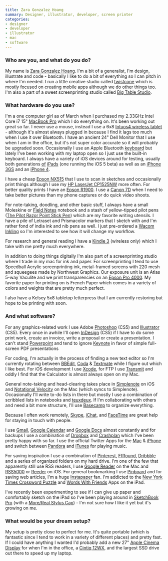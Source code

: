 ```yaml
---
title: Zara Gonzalez Hoang
summary: Designer, illustrator, developer, screen printer
categories:
- designer
- developer
- illustrator
- mac
- software
---
```


### Who are you, and what do you do?

My name is [Zara Gonzalez Hoang](http://zarprey.com "Zara's website."). I'm a bit of a generalist, I'm design, illustrate and code - basically I like to do a bit of everything so I can pitch in where I'm needed. I run a little creative studio called [twistcone](http://twistcone.com "Zara's studio.") which is mostly focused on creating mobile apps although we do other things too. I'm also a part of a sweet screenprinting studio called [Big Table Studio](http://bigtablestudio.com "A screen printing studio.").

### What hardware do you use?

I'm a one computer girl as of March when I purchased my 2.33GHz Intel Core i7 15" [MacBook Pro][macbook-pro] which I do everything on. It's been working out great so far. I never use a mouse, instead I use a 6x8 [Intuos4 wireless tablet][intuos] - although it's almost always plugged in because I find it lags too much when I use it over Bluetooth. I have an ancient 24" Dell Monitor that I use when I am in the office, but it's not super color accurate so it will probably be upgraded soon. Occasionally I use an Apple Bluetooth [keyboard][] but lately I've been working with my laptop open so I just use the built-in keyboard. I always have a variety of iOS devices around for testing, usually both generations [of][ipad] [iPads][ipad-2] (one running the iOS 5 beta) as well as an [iPhone 3GS][iphone-3gs] and an [iPhone 4][iphone-4].

I have a cheap [Epson NX515][stylus-nx515] that I use to scan in sketches and occasionally print things although I use my [HP LaserJet CP1525NW][laserjet-pro-cp1525nw] more often. For better quality prints I have an [Epson R1900][stylus-photo-r1900]. I use a [Canon 7D][eos-7d] when I need to take better pictures than my phone captures or do quick video shoots.

For note-taking, doodling, and other basic stuff, I always have a small Moleskine or [Field Notes][field-notes] notebook and a stash of yellow-tipped pilot pens ([The Pilot Razor Point Stick Pen][razor-point]) which are my favorite writing utensils. I have a pile of Letraset and Prismacolor markers that I sketch with and I'm rather fond of india ink and nib pens as well. I just pre-ordered a [Wacom Inkling][inkling] so I'm interested to see how it will change my workflow.

For research and general reading I have a [Kindle 3][kindle] (wireless only) which I take with me pretty much everywhere.

In addition to doing things digitally I'm also part of a screenprinting studio where I trade in my mac for ink and paper. For screenprinting I tend to use Speedball Acrylic screenprinting ink, metal-framed screens with 220 mesh and squeegees made by Northwest Graphics. Our exposure unit is an Atlas 5-way Vaculite and we print transparencies on an [Epson Pro 4000][stylus-pro-4000]. My favorite paper for printing on is French Paper which comes in a variety of colors and weights that are pretty much perfect.

I also have a Kelsey 5x8 tabletop letterpress that I am currently restoring but hope to be printing with soon.

### And what software?

For any graphics-related work I use Adobe [Photoshop][] (CS5) and [Illustrator][] (CS5). Every once in awhile I'll open [InDesign][] (CS5) if I have to do some print work, create an invoice, write a proposal or create a presentation. I can't stand [Powerpoint][] and tend to ignore [Keynote][] in favor of simple full-screen PDF presentations

For coding, I'm actually in the process of finding a new text editor so I'm currently rotating between [BBEdit][], [Coda][] & [Textmate][] while I figure out which I like best. For iOS development I use [Xcode][], for FTP I use [Transmit][] and oddly I find that the Calculator is almost always open on my Mac.

General note-taking and head-clearing takes place in [Simplenote][simplenote-ios] on iOS and [Notational Velocity][notational-velocity] on the Mac (which syncs to Simplenote). Occasionally I'll write to-do lists in there but mostly I use a combination of scribbled lists in notebooks and [teuxdeux][]. If I'm collaborating with others and need a bit more structure, I'll use [Basecamp][] to organize everything.

Because I often work remotely, [Skype][], [iChat][], and [FaceTime][] are great help for staying in touch with people.

I use [Gmail][], [Google Calendar][google-calendar] and [Google Docs][google-docs] almost constantly and for backups I use a combination of [Dropbox][] and [Crashplan][] which I've been pretty happy with so far. I use the official Twitter Apps for the [Mac][twitter-mac] & [iPhone][twitter-ios] and switch between [Pandora][] and [iTunes][] for playing music.

For saving inspiration I use a combination of [Pinterest][], [Ffffound][], [Dribbble][] and a series of organized folders on my hard drive. I'm one of the few that apparently still use RSS readers, I use [Google Reader][google-reader] on the Mac and [RSS5000][rss5000-ios] or [Reeder][reeder-ios] on iOS. For general bookmarking I use [Pinboard][] and for saving web articles, I'm a huge [Instapaper][] fan. I'm addicted to the [New York Times Crossword Puzzle][nytimes-crosswords-ios] and [Words With Friends][words-with-friends-ios] Apps on the iPad.

I've recently been experimenting to see if I can give up paper and comfortably sketch on the iPad so I've been playing around in [SketchBook Pro][sketchbook-pro-ios] (with a [More/Real Stylus Cap][more-real]) - I'm not sure how I like it yet but it's growing on me.

### What would be your dream setup?

My setup is pretty close to perfect for me. It's quite portable (which is fantastic since I tend to work in a variety of different places) and pretty fast. If I could have anything I wanted I'd probably add a new 27" [Apple Cinema Display][cinema-display] for when I'm in the office, a [Cintiq 12WX][cintiq], and the largest SSD drive out there to speed up my laptop.

[cinema-display]: https://en.wikipedia.org/wiki/Apple_Cinema_Display "An LCD display."
[cintiq]: https://www.wacom.com/en/us/cintiq "A computer screen you can draw on."
[eos-7d]: https://www.usa.canon.com/cusa/consumer/products/cameras/slr_cameras/eos_7d "An 18 megapixel digital SLR."
[field-notes]: https://fieldnotesbrand.com/ "A brand of notebooks."
[inkling]: https://www.wacom.com/en/us/creative/inkling "A digital pen."
[intuos]: https://www.wacom.com/en-us/products/pen-tablets/intuos "A pen tablet."
[ipad-2]: https://www.apple.com/ipad/ "A tablet device."
[ipad]: https://www.apple.com/ipad/ "A tablet device."
[iphone-3gs]: https://en.wikipedia.org/wiki/IPhone_3GS "A 3 megapixel smartphone."
[iphone-4]: https://en.wikipedia.org/wiki/IPhone_4 "A smartphone."
[keyboard]: https://www.apple.com/keyboard/ "The keyboard."
[kindle]: https://www.amazon.com/Kindle-Ereader-ebook-reader/dp/B007HCCNJU "A digital book reader."
[laserjet-pro-cp1525nw]: https://www.amazon.com/HP-LaserJet-CP1525nw-Printer-CE875A/dp/B0044XSNHG "A colour printer."
[macbook-pro]: https://www.apple.com/macbook-pro/ "A laptop."
[more-real]: http://more-real.com/ "A touch screen stylus that goes on top of a pen."
[razor-point]: https://www.amazon.com/Pilot-Razor-Point-Marker-Stick/dp/B00006IFJN "A pen."
[stylus-nx515]: https://www.amazon.com/Epson-Stylus-Inkjet-Printer-C11CA48231/dp/B0026KXR1Q "An all-in-one printer."
[stylus-photo-r1900]: https://www.amazon.com/Epson-Stylus-Format-Printer-C11C698201/dp/B0011G47PQ "An ink jet printer."
[stylus-pro-4000]: https://www.amazon.com/Epson-Stylus-4000-Inkjet-Printer/dp/B0000YWRIY "A big printer."
[basecamp]: https://basecamp.com/ "Web-based project management."
[bbedit]: http://www.barebones.com/products/bbedit/ "A text editor for the Mac."
[coda]: https://panic.com/coda/ "A single-window HTML/web tool for the Mac."
[crashplan]: https://www.crashplan.com/en-us/ "An online backup service."
[dribbble]: https://dribbble.com/ "A web community for sharing screenshots of your work."
[dropbox]: https://www.dropbox.com/ "Online syncing and storage."
[facetime]: https://en.wikipedia.org/wiki/FaceTime "Mac and iOS software for easy video chatting."
[ffffound]: http://ffffound.com "An image bookmarking service."
[gmail]: https://mail.google.com/mail/ "Web-based email."
[google-calendar]: https://en.wikipedia.org/wiki/Google_Calendar "A web-based calendar client."
[google-docs]: https://en.wikipedia.org/wiki/Google_Docs "A web-based office suite."
[google-reader]: https://en.wikipedia.org/wiki/Google_Reader "A web-based feed reader."
[ichat]: https://en.wikipedia.org/wiki/IChat "An AIM/Jabber client included with Mac OS X."
[illustrator]: https://www.adobe.com/products/illustrator.html "A vector graphics editor."
[indesign]: https://www.adobe.com/products/indesign.html "A desktop/web publishing application."
[instapaper]: https://www.instapaper.com/ "A web tool for saving pages to read later."
[itunes]: https://www.apple.com/itunes/ "A jukebox application and online store."
[keynote]: https://www.apple.com/keynote/ "Presentation software for the Mac."
[notational-velocity]: http://notational.net/ "A clever note-taking app for the Mac."
[nytimes-crosswords-ios]: https://itunes.apple.com/us/app/nytimes-crosswords/id307569751 "A crosswords app for iOS."
[pandora]: http://www.pandora.com/ "A personalised Internet radio station."
[photoshop]: https://www.adobe.com/products/photoshop.html "A bitmap image editor."
[pinboard]: http://pinboard.in/ "A bookmarking web service."
[pinterest]: https://www.pinterest.com/ "An online 'pinboard' service."
[powerpoint]: https://products.office.com/en-us/powerpoint "Presentation software."
[reeder-ios]: http://reederapp.com/ios/ "A Google Reader client for iOS."
[rss5000-ios]: http://www.swiss-miss.com/2011/01/rss5000.html "A unique feed reader for iOS."
[simplenote-ios]: https://itunes.apple.com/us/app/simplenote/id289429962 "A note app with cloud syncing."
[sketchbook-pro-ios]: https://www.sketchbook.com/mobile "A drawing app."
[skype]: https://www.skype.com/en/ "Voice and video chat software."
[teuxdeux]: https://teuxdeux.com/ "A simple, classy to-do web application."
[textmate]: http://macromates.com/ "A text editor for the Mac."
[transmit]: https://panic.com/transmit/ "An FTP/SFTP client for the Mac."
[twitter-ios]: https://itunes.apple.com/app/twitter/id333903271 "A Twitter client."
[twitter-mac]: https://itunes.apple.com/us/app/twitter/id409789998 "A Mac client for Twitter."
[words-with-friends-ios]: https://itunes.apple.com/us/app/words-with-friends/id322852954 "A word game for the iPhone."
[xcode]: https://en.wikipedia.org/wiki/Xcode "An IDE for Mac developers."
